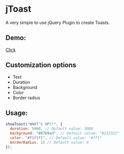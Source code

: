 # jToast
A very simple to use jQuery Plugin to create Toasts.

## Demo:
[Click](https://l2g.cc/projects/jToast/)

## Customization options
* Text
* Duration
* Background
* Color
* Border radius

## Usage:
```javascript
showToast("WHAT'S UP?!", {
  duration: 5000, // Default value: 3000
  background: "#0769ad", // Default value: "#232323"
  color: "#f1f1f1", // Default value: "#fff"
  borderRadius: 15 // Default value: 0
});
